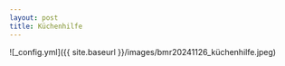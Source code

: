 ```yaml
---
layout: post
title: Küchenhilfe
---
```


![_config.yml]({{ site.baseurl }}/images/bmr20241126_küchenhilfe.jpeg)

